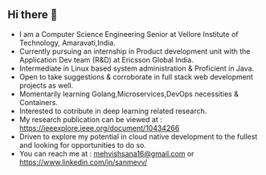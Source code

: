 ## Hi there 👋

- I am a Computer Science Engineering Senior at Vellore Institute of Technology, Amaravati,India.
- Currently pursuing an internship in Product development unit with the Application Dev team (R&D) at Ericsson Global India.
- Intermediate in Linux based system administration & Proficient in Java.
- Open to take suggestions & corroborate in full stack web development projects as well.
- Momentarily learning Golang,Microservices,DevOps necessities & Containers.
- Interested to cotribute in deep learning related research.
-  My research publication can be viewed at : https://ieeexplore.ieee.org/document/10434266
- Driven to explore my potential in cloud native development to the fullest and looking for opportunities to do so. 
- You can reach me at : mehvishsana16@gmail.com or https://www.linkedin.com/in/sanmevv/

